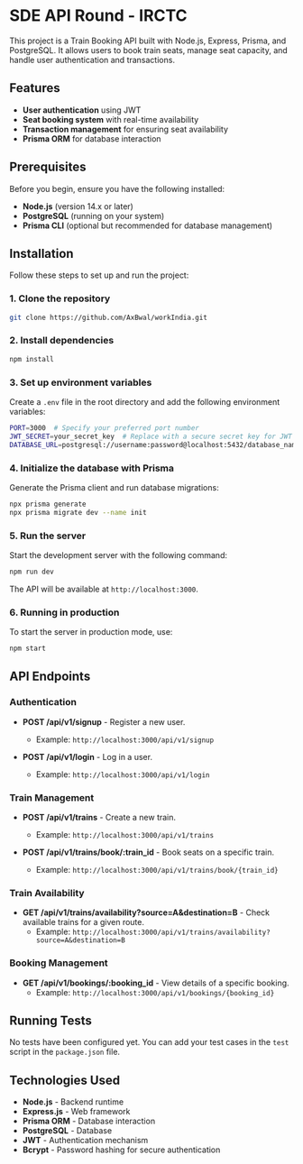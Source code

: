 

# SDE API Round - IRCTC

This project is a Train Booking API built with Node.js, Express, Prisma, and PostgreSQL. It allows users to book train seats, manage seat capacity, and handle user authentication and transactions.

## Features

- **User authentication** using JWT
- **Seat booking system** with real-time availability
- **Transaction management** for ensuring seat availability
- **Prisma ORM** for database interaction

## Prerequisites

Before you begin, ensure you have the following installed:

- **Node.js** (version 14.x or later)
- **PostgreSQL** (running on your system)
- **Prisma CLI** (optional but recommended for database management)

## Installation

Follow these steps to set up and run the project:

### 1. Clone the repository

```bash
git clone https://github.com/AxBwal/workIndia.git

```

### 2. Install dependencies

```bash
npm install
```

### 3. Set up environment variables

Create a `.env` file in the root directory and add the following environment variables:

```bash
PORT=3000  # Specify your preferred port number
JWT_SECRET=your_secret_key  # Replace with a secure secret key for JWT
DATABASE_URL=postgresql://username:password@localhost:5432/database_name?schema=public  # Replace with your actual PostgreSQL details
```

### 4. Initialize the database with Prisma

Generate the Prisma client and run database migrations:

```bash
npx prisma generate
npx prisma migrate dev --name init
```

### 5. Run the server

Start the development server with the following command:

```bash
npm run dev
```

The API will be available at `http://localhost:3000`.

### 6. Running in production

To start the server in production mode, use:

```bash
npm start
```

## API Endpoints

### Authentication
- **POST /api/v1/signup** - Register a new user.
  - Example: `http://localhost:3000/api/v1/signup`
  
- **POST /api/v1/login** - Log in a user.
  - Example: `http://localhost:3000/api/v1/login`

### Train Management
- **POST /api/v1/trains** - Create a new train.
  - Example: `http://localhost:3000/api/v1/trains`
  
- **POST /api/v1/trains/book/:train_id** - Book seats on a specific train.
  - Example: `http://localhost:3000/api/v1/trains/book/{train_id}`

### Train Availability
- **GET /api/v1/trains/availability?source=A&destination=B** - Check available trains for a given route.
  - Example: `http://localhost:3000/api/v1/trains/availability?source=A&destination=B`

### Booking Management
- **GET /api/v1/bookings/:booking_id** - View details of a specific booking.
  - Example: `http://localhost:3000/api/v1/bookings/{booking_id}`

## Running Tests

No tests have been configured yet. You can add your test cases in the `test` script in the `package.json` file.

## Technologies Used

- **Node.js** - Backend runtime
- **Express.js** - Web framework
- **Prisma ORM** - Database interaction
- **PostgreSQL** - Database
- **JWT** - Authentication mechanism
- **Bcrypt** - Password hashing for secure authentication



